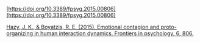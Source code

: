 
[https://doi.org/10.3389/fpsyg.2015.00806](https://doi.org/10.3389/fpsyg.2015.00806)

[Hazy, J. K., & Boyatzis, R. E. (2015). Emotional contagion and proto-organizing in human interaction dynamics. Frontiers in psychology, 6, 806.](https://www.frontiersin.org/journals/psychology/articles/10.3389/fpsyg.2015.00806/full)
